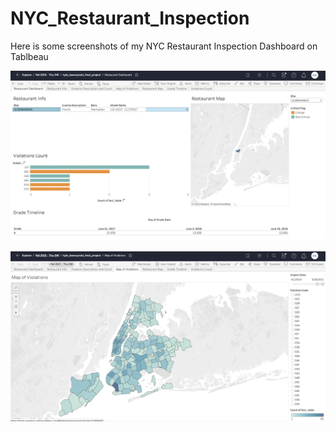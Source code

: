 # NYC_Restaurant_Inspection
Here is some screenshots of my NYC Restaurant Inspection Dashboard on Tablbeau 

![alt-text](https://github.com/kawczy83/NYC_Restaurant_Inspection/blob/main/Restaurant%20Dashboard.png)


![alt-text](https://github.com/kawczy83/NYC_Restaurant_Inspection/blob/main/Map%20Of%20Violations.png)
